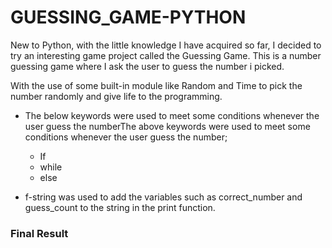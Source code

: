 # GUESSING_GAME-PYTHON

New to Python, with the little knowledge I have acquired so far, I decided to try an interesting game project called the Guessing Game. This is a number guessing game where I ask the user to guess the number i picked.

With the use of some built-in module like Random and Time to pick the number randomly and give life to the programming. 

- The below keywords were used to meet some conditions whenever the user guess the numberThe above keywords were used to meet some conditions whenever the user guess the number;
     - If
     - while
     - else
       
- f-string was used to add the variables such as correct_number and guess_count to the string in the print function.


### Final Result


